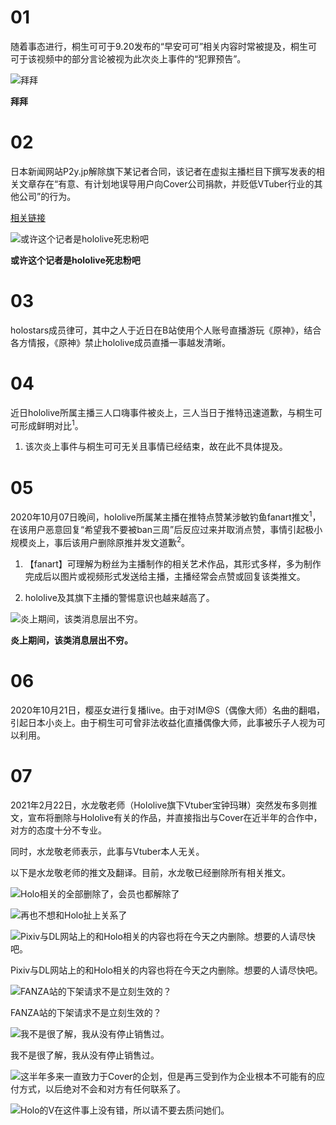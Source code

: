 # 01

随着事态进行，桐生可可于9.20发布的“早安可可”相关内容时常被提及，桐生可可于该视频中的部分言论被视为此次炎上事件的“犯罪预告”。

![拜拜](img-fear-nothing.png)

**拜拜**

# 02

日本新闻网站P2y.jp解除旗下某记者合同，该记者在虚拟主播栏目下撰写发表的相关文章存在“有意、有计划地误导用户向Cover公司捐款，并贬低VTuber行业的其他公司”的行为。

[相关链接](https://p2y.jp/notice-of-contract-cancellation-with-some-writers/)

![或许这个记者是hololive死忠粉吧](img-p2y-jp.jpg)

**或许这个记者是hololive死忠粉吧**

# 03

holostars成员律可，其中之人于近日在B站使用个人账号直播游玩《原神》，结合各方情报，《原神》禁止hololive成员直播一事越发清晰。

# 04

近日hololive所属主播三人口嗨事件被炎上，三人当日于推特迅速道歉，与桐生可可形成鲜明对比<sup>1</sup>。

1. 该次炎上事件与桐生可可无关且事情已经结束，故在此不具体提及。

# 05

2020年10月07日晚间，hololive所属某主播在推特点赞某涉敏钓鱼fanart推文<sup>1</sup>，在该用户恶意回复“希望我不要被ban三周”后反应过来并取消点赞，事情引起极小规模炎上，事后该用户删除原推并发文道歉<sup>2</sup>。

1. 【fanart】可理解为粉丝为主播制作的相关艺术作品，其形式多样，多为制作完成后以图片或视频形式发送给主播，主播经常会点赞或回复该类推文。

2. hololive及其旗下主播的警惕意识也越来越高了。

![炎上期间，该类消息层出不穷。](img-naderu-taiwan.jpg)

**炎上期间，该类消息层出不穷。**

# 06

2020年10月21日，樱巫女进行复播live。由于对IM@S（偶像大师）名曲的翻唱，引起日本小炎上。由于桐生可可曾非法收益化直播偶像大师，此事被乐子人视为可以利用。

# 07

2021年2月22日，水龙敬老师（Hololive旗下Vtuber宝钟玛琳）突然发布多则推文，宣布将删除与Hololive有关的作品，并直接指出与Cover在近半年的合作中，对方的态度十分不专业。

同时，水龙敬老师表示，此事与Vtuber本人无关。

以下是水龙敬老师的推文及翻译。目前，水龙敬已经删除所有相关推文。

![Holo相关的全部删除了，会员也都解除了](img-mizuryu-twitter-deleted-1.png)

![再也不想和Holo扯上关系了](img-mizuryu-twitter-deleted-2.png)

![Pixiv与DL网站上的和Holo相关的内容也将在今天之内删除。想要的人请尽快吧。](img-mizuryu-twitter-1.png)

Pixiv与DL网站上的和Holo相关的内容也将在今天之内删除。想要的人请尽快吧。

![FANZA站的下架请求不是立刻生效的？](img-mizuryu-twitter-2.png)

FANZA站的下架请求不是立刻生效的？

![我不是很了解，我从没有停止销售过。](img-mizuryu-twitter-3.png)

我不是很了解，我从没有停止销售过。

![这半年多来一直致力于Cover的企划，但是再三受到作为企业根本不可能有的应付方式，以后绝对不会和对方有任何联系了。](img-mizuryu-twitter-4.png)

![Holo的V在这件事上没有错，所以请不要去质问她们。](img-mizuryu-twitter-5.png)

